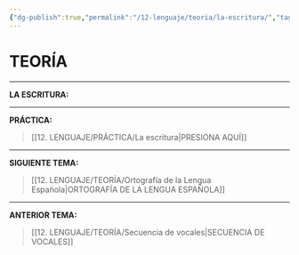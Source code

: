 ```yaml
---
{"dg-publish":true,"permalink":"/12-lenguaje/teoria/la-escritura/","tags":["Lenguaje","Teoría"]}
---
```


# TEORÍA
---
**LA ESCRITURA:** 






---
**PRÁCTICA:** 
>[[12. LENGUAJE/PRÁCTICA/La escritura\|PRESIONA AQUÍ]]

---
**SIGUIENTE TEMA:** 
>[[12. LENGUAJE/TEORÍA/Ortografía de la Lengua Española\|ORTOGRAFÍA DE LA LENGUA ESPAÑOLA]]

---
**ANTERIOR TEMA:** 
>[[12. LENGUAJE/TEORÍA/Secuencia de vocales\|SECUENCIA DE VOCALES]]


